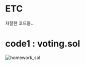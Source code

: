 # ETC
자잘한 코드들...

# code1 : voting.sol
![homework_sol](https://github.com/cocorini/ETC/assets/108528528/34eb4ec4-d8ac-474b-ad79-e7f7a43361fc)
